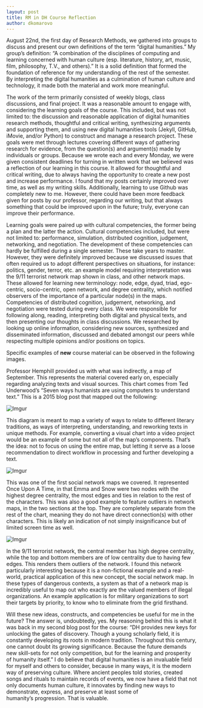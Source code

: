 ```yaml
---
layout: post
title: RM in DH Course Reflection
author: dkomarovo
---
```


August 22nd, the first day of Research Methods, we gathered into groups to discuss and present our own definitions of the 
term “digital humanities.” My group’s definition: “A combination of the disciplines of computing and learning concerned 
with human culture (esp. literature, history, art, music, film, philosophy, T.V., and others).” It is a solid definition 
that formed the foundation of reference for my understanding of the rest of the semester. By interpreting the digital 
humanities as a culmination of human culture and technology, it made both the material and work more meaningful.


The work of the term primarily consisted of weekly blogs, class discussions, and final project. It was a reasonable amount 
to engage with, considering the learning goals of the course. This included, but was not limited to: the discussion and 
reasonable application of digital humanities research methods, thoughtful and critical writing, synthesizing arguments and 
supporting them, and using new digital humanities tools (Jekyll, GitHub, iMovie, and/or Python) to construct and manage a 
research project. These goals were met through lectures covering different ways of gathering research for evidence, from the
question(s) and argument(s) made by individuals or groups. Because we wrote each and every Monday, we were given consistent 
deadlines for turning in written work that we believed was a reflection of our learning in this course. It allowed for 
thoughtful and critical writing, due to always having the opportunity to create a new post and increase performance. I 
found that my posts certainly improved over time, as well as my writing skills. Additionally, learning to use Github was 
completely new to me. However, there could have been more feedback given for posts by our professor, regarding our writing, 
but that always something that could be improved upon in the future; truly, everyone can improve their performance.


Learning goals were paired up with cultural competencies, the former being a plan and the latter the action. Cultural 
competencies included, but were not limited to: performance, simulation, distributed cognition, judgement, networking, 
and negotiation.  The development of these competencies can hardly be fulfilled during a single semester. These take years
to master. However, they were definitely improved because we discussed issues that often required us to adopt different 
perspectives on situations, for instance: politics, gender, terror, etc. an example model requiring interpretation 
was the 9/11 terrorist network map shown in class, and other network maps. These allowed for learning new 
terminology: node, edge, dyad, triad, ego-centric, socio-centric, open network, and degree centrality, which notified 
observers of the importance of a particular node(s) in the maps. Competencies of distributed cognition, judgement, 
networking, and negotiation were tested during every class. We were responsible for following along, reading, 
interpreting both digital and physical texts, and then presenting our thoughts in class discussions. We researched by 
looking up online information, considering new sources, synthesized and disseminated information, discussed and 
debated amongst our peers while respecting multiple opinions and/or positions on topics.


Specific examples of **new** course material can be observed in the following images.

Professor Hemphill provided us with what was indirectly, a map of September.  This represents the material covered early 
on, especially regarding analyzing texts and visual sources. This chart comes from Ted Underwood’s “Seven ways humanists
are using computers to understand text.” This is a 2015 blog post that mapped out the following:

![Imgur](http://imgur.com/a/xcaX0)  

This diagram is meant to map a variety of ways to relate to different literary traditions, as ways of interpreting, 
understanding, and reworking texts in unique methods. For example, converting a visual chart into a video project 
would be an example of some but not all of the map’s components. That’s the idea: not to focus on using the entire map, 
but letting it serve as a loose recommendation to direct workflow in processing and further developing a text.


![Imgur](http://imgur.com/a/KmX2s)  

This was one of the first social network maps we covered. It represented Once Upon A Time, in that Emma and Snow were two 
nodes with the highest degree centrality, the most edges and ties in relation to the rest of the characters. This was 
also a good example to feature outliers in network maps, in the two sections at the top. They are completely separate 
from the rest of the chart, meaning they do not have direct connection(s) with other characters. This is likely an
indication of not simply insignificance but of limited screen time as well. 


![Imgur](http://imgur.com/a/bb51R)  

In the 9/11 terrorist network, the central member has high degree centrality, while the top and bottom members are of 
low centrality due to having few edges. This renders them outliers of the network. I found this network particularly 
interesting because it is a non-fictional example and a real-world, practical application of this new concept, the 
social network map. In these types of dangerous contexts, a system as that of a network map is incredibly useful to 
map out who exactly are the valued members of illegal organizations. An example application is for military organizations 
to sort their targets by priority, to know who to eliminate from the grid firsthand. 



Will these new ideas, constructs, and competencies be useful for me in the future? The answer is, undoubtedly, yes.
My reasoning behind this is what it was back in my second blog post for the course: “DH provides new keys for unlocking 
the gates of discovery. Though a young scholarly field, it is constantly developing its roots in modern tradition.
Throughout this century, one cannot doubt its growing significance. Because the future demands new skill-sets for 
not only competition, but for the learning and prosperity of humanity itself.” I do believe that digital humanities 
is an invaluable field for myself and others to consider, because in many ways, it is the modern way of preserving culture.
Where ancient peoples told stories, created songs and rituals to maintain records of events, we now have a field that not
only documents human culture, it innovates by finding new ways to demonstrate, express, and preserve at least some of  
humanity’s progression. That is valuable.

